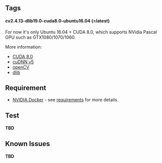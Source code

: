 ## Tags

#### cv2.4.13-dlib19.0-cuda8.0-ubuntu16.04 (=latest)
For now it's only Ubuntu 16.04 + CUDA 8.0, which supports NVidia Pascal GPU such as GTX1080/1070/1060. 

More information: 

 - [CUDA 8.0](http://www.nvidia.com/object/cuda_home_new.html)
 - [cuDNN v5](https://developer.nvidia.com/cuDNN)
 - [openCV](http://opencv.org/platforms/cuda.html)
 - [dlib](http://dlib.net/)

## Requirement

- [NVIDIA Docker](https://github.com/NVIDIA/nvidia-docker) - see [requirements](https://github.com/NVIDIA/nvidia-docker/wiki/CUDA#requirements) for more details.



## Test

#### TBD


## Known Issues

#### TBD
